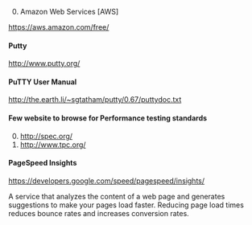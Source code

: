 0. Amazon Web Services [AWS]

https://aws.amazon.com/free/

#### Putty
http://www.putty.org/

#### PuTTY User Manual
http://the.earth.li/~sgtatham/putty/0.67/puttydoc.txt

#### Few website to browse for Performance testing standards
0. http://spec.org/
1. http://www.tpc.org/

#### PageSpeed Insights
https://developers.google.com/speed/pagespeed/insights/ 

A service that analyzes the content of a web page and generates suggestions to make your pages load faster. Reducing page load times reduces bounce rates and increases conversion rates.

